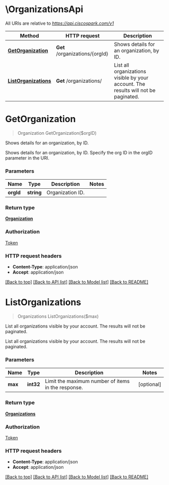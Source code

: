 # \OrganizationsApi

All URIs are relative to *https://api.ciscospark.com/v1*

Method | HTTP request | Description
------------- | ------------- | -------------
[**GetOrganization**](OrganizationsApi.md#GetOrganization) | **Get** /organizations/{orgId} | Shows details for an organization, by ID.
[**ListOrganizations**](OrganizationsApi.md#ListOrganizations) | **Get** /organizations/ | List all organizations visible by your account. The results will not be paginated.


# **GetOrganization**
> Organization GetOrganization($orgID)

Shows details for an organization, by ID.

Shows details for an organization, by ID. Specify the org ID in the orgID parameter in the URI. 


### Parameters

Name | Type | Description  | Notes
------------- | ------------- | ------------- | -------------
 **orgId** | **string**| Organization ID. | 

### Return type

[**Organization**](Organization.md)

### Authorization

[Token](../README.md#Token)

### HTTP request headers

 - **Content-Type**: application/json
 - **Accept**: application/json

[[Back to top]](#) [[Back to API list]](../README.md#documentation-for-api-endpoints) [[Back to Model list]](../README.md#documentation-for-models) [[Back to README]](../README.md)

# **ListOrganizations**
> Organizations ListOrganizations($max)

List all organizations visible by your account. The results will not be paginated.

List all organizations visible by your account. The results will not be paginated.


### Parameters

Name | Type | Description  | Notes
------------- | ------------- | ------------- | -------------
 **max** | **int32**| Limit the maximum number of items in the response. | [optional] 

### Return type

[**Organizations**](Organizations.md)

### Authorization

[Token](../README.md#Token)

### HTTP request headers

 - **Content-Type**: application/json
 - **Accept**: application/json

[[Back to top]](#) [[Back to API list]](../README.md#documentation-for-api-endpoints) [[Back to Model list]](../README.md#documentation-for-models) [[Back to README]](../README.md)

